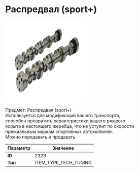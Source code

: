 # Распредвал (sport+)

![Item Image](../img/2329.webp?raw=true)

Предмет: Распредвал (sport+)<br>Используется для модификаций вашего транспорта, <br>способен превратить характеристики вашего ржавого<br>корыта в настоящего жеребца, что не уступит по скорости<br>премиальным маркам спортивных автомобилей.<br>Можно передавать и продавать.


| Параметр | Значение |
|----------|----------|
| **ID** | 2329 |
| **Тип** | ITEM_TYPE_TECH_TUNING |

